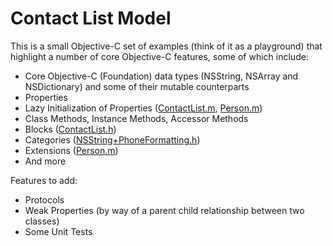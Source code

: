 # Contact List Model
This is a small Objective-C set of examples (think of it as a playground) that highlight a number of core Objective-C features, some of which include:

- Core Objective-C (Foundation) data types (NSString, NSArray and NSDictionary) and some of their mutable counterparts
- Properties
- Lazy Initialization of Properties ([ContactList.m](contact-list/ContactList.m#L19), [Person.m](contact-list/Person.m#L20))
- Class Methods, Instance Methods, Accessor Methods
- Blocks ([ContactList.h](contact-list/ContactList.h#L21))
- Categories ([NSString+PhoneFormatting.h](NSString+PhoneFormatting.h))
- Extensions ([Person.m](contact-list/Person.m#L12))
- And more

Features to add:

- Protocols
- Weak Properties (by way of a parent child relationship between two classes)
- Some Unit Tests
